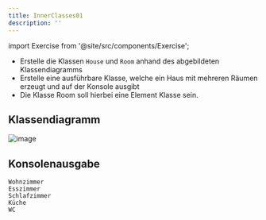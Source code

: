 ```yaml
---
title: InnerClasses01
description: ''
---
```


import Exercise from '@site/src/components/Exercise';

- Erstelle die Klassen `House` und `Room` anhand des abgebildeten
  Klassendiagramms
- Erstelle eine ausführbare Klasse, welche ein Haus mit mehreren Räumen
  erzeugt und auf der Konsole ausgibt
- Die Klasse Room soll hierbei eine Element Klasse sein.

## Klassendiagramm
![image](https://user-images.githubusercontent.com/47243617/209158347-6abf344a-aa74-45cf-8030-8362c887a3c0.png)

## Konsolenausgabe

```console
Wohnzimmer
Esszimmer
Schlafzimmer
Küche
WC
```

<Exercise pullRequest="54" branchSuffix="inner-classes/01" />

